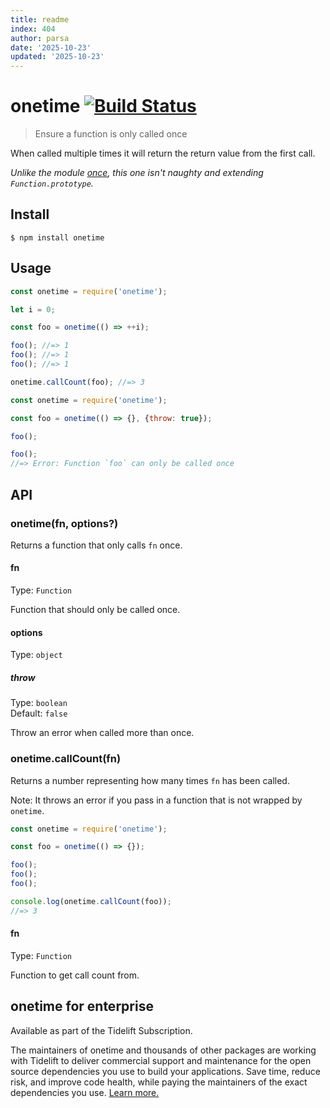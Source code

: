 ```yaml
---
title: readme
index: 404
author: parsa
date: '2025-10-23'
updated: '2025-10-23'
---
```

# onetime [![Build Status](https://travis-ci.com/sindresorhus/onetime.svg?branch=master)](https://travis-ci.com/github/sindresorhus/onetime)

> Ensure a function is only called once

When called multiple times it will return the return value from the first call.

*Unlike the module [once](https://github.com/isaacs/once), this one isn't naughty and extending `Function.prototype`.*

## Install

```
$ npm install onetime
```

## Usage

```js
const onetime = require('onetime');

let i = 0;

const foo = onetime(() => ++i);

foo(); //=> 1
foo(); //=> 1
foo(); //=> 1

onetime.callCount(foo); //=> 3
```

```js
const onetime = require('onetime');

const foo = onetime(() => {}, {throw: true});

foo();

foo();
//=> Error: Function `foo` can only be called once
```

## API

### onetime(fn, options?)

Returns a function that only calls `fn` once.

#### fn

Type: `Function`

Function that should only be called once.

#### options

Type: `object`

##### throw

Type: `boolean`\
Default: `false`

Throw an error when called more than once.

### onetime.callCount(fn)

Returns a number representing how many times `fn` has been called.

Note: It throws an error if you pass in a function that is not wrapped by `onetime`.

```js
const onetime = require('onetime');

const foo = onetime(() => {});

foo();
foo();
foo();

console.log(onetime.callCount(foo));
//=> 3
```

#### fn

Type: `Function`

Function to get call count from.

## onetime for enterprise

Available as part of the Tidelift Subscription.

The maintainers of onetime and thousands of other packages are working with Tidelift to deliver commercial support and maintenance for the open source dependencies you use to build your applications. Save time, reduce risk, and improve code health, while paying the maintainers of the exact dependencies you use. [Learn more.](https://tidelift.com/subscription/pkg/npm-onetime?utm_source=npm-onetime&utm_medium=referral&utm_campaign=enterprise&utm_term=repo)
